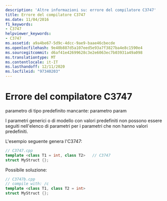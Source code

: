 ```yaml
---
description: 'Altre informazioni su: errore del compilatore C3747'
title: Errore del compilatore C3747
ms.date: 11/04/2016
f1_keywords:
- C3747
helpviewer_keywords:
- C3747
ms.assetid: a9a4be67-5d9c-4dcc-9ae9-baae46cbecde
ms.openlocfilehash: 9e40b887d5a107eed5e93a7f3827ba4e8c1590e4
ms.sourcegitcommit: d6af41e42699628c3e2e6063ec7b03931a49a098
ms.translationtype: MT
ms.contentlocale: it-IT
ms.lasthandoff: 12/11/2020
ms.locfileid: "97340203"
---
```

# <a name="compiler-error-c3747"></a>Errore del compilatore C3747

parametro di tipo predefinito mancante: parametro param

I parametri generici o di modello con valori predefiniti non possono essere seguiti nell'elenco di parametri per i parametri che non hanno valori predefiniti.

L'esempio seguente genera l'C3747:

```cpp
// C3747.cpp
template <class T1 = int, class T2>   // C3747
struct MyStruct {};
```

Possibile soluzione:

```cpp
// C3747b.cpp
// compile with: /c
template <class T1, class T2 = int>
struct MyStruct {};
```
